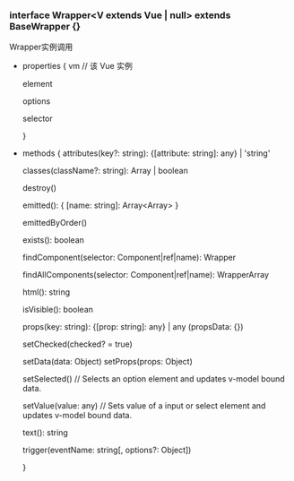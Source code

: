 ### interface Wrapper<V extends Vue | null> extends BaseWrapper {}

Wrapper实例调用
* properties
  {
    vm // 该 Vue 实例

    element

    options

    selector

  }

* methods
  {
    attributes(key?: string): {[attribute: string]: any} | 'string'

    classes(className?: string): Array<string> | boolean

    <!-- contains(selector: {string|Component}): boolean -->

    destroy()

    emitted(): { [name: string]: Array<Array<any>> }

    emittedByOrder()

    <!-- emittedByOrder(): Array<{ name: string, args: Array<any> }> -->

    exists(): boolean

    <!-- find(selector: string): Wrapper -->
    <!-- findAll(selector: string|Component): WrapperArray -->
    
    findComponent(selector: Component|ref|name): Wrapper

    findAllComponents(selector: Component|ref|name): WrapperArray

    html(): string

    isVisible(): boolean

    props(key: string): {[prop: string]: any} | any  (propsData: {})

    setChecked(checked? = true)

    setData(data: Object)
    setProps(props: Object)

    setSelected() // Selects an option element and updates v-model bound data.

    setValue(value: any) // Sets value of a input or select element and updates v-model bound data.

    text(): string

    trigger(eventName: string[, options?: Object])

  }
